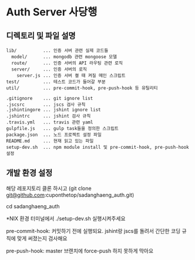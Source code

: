 # Auth Server 사당행

## 디렉토리 및 파일 설명

```
lib/          ... 인증 서버 관련 실제 코드들
  model/      ... mongodb 관련 mongoose 모델
  route/      ... 인증 서버의 API 라우팅 관련 로직 
  server/     ... 인증 서버의 로직
    server.js ... 인증 서버 켤 때 켜질 메인 스크립트
test/         ... 테스트 코드가 들어갈 부분
util/         ... pre-commit-hook, pre-push-hook 등 유틸리티

.gitignore    ... git ignore list
.jscsrc       ... jscs 검사 규칙 
.jshintingore ... jshint ignore list
.jshintrc     ... jshint 검사 규칙
.travis.yml   ... travis 관련 yaml
gulpfile.js   ... gulp task들을 정의한 스크립트  
package.json  ... 노드 프로젝트 설정 파일 
README.md     ... 현재 읽고 있는 파일
setup-dev.sh  ... npm module install 및 pre-commit-hook, pre-push-hook 설정
```

## 개발 환경 설정

해당 레포지토리 클론 하시고 (git clone git@github.com:cuponthetop/sadanghaeng_auth.git)

cd sadanghaeng_auth

*NIX 환경 터미널에서
./setup-dev.sh
실행시켜주세요

pre-commit-hook:
커밋하기 전에 실행되요.
jshint랑 jscs를 돌려서 간단한 코딩 규칙에 맞게 써졌는지 검사해요 

pre-push-hook:
master 브랜치에 force-push 하지 못하게 막아요